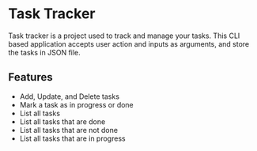 # Task Tracker

Task tracker is a project used to track and manage your tasks.
This CLI based application accepts user action and inputs as arguments,
and store the tasks in JSON file.

## Features

- Add, Update, and Delete tasks
- Mark a task as in progress or done
- List all tasks
- List all tasks that are done
- List all tasks that are not done
- List all tasks that are in progress